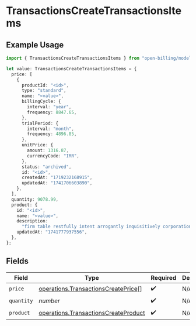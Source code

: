 # TransactionsCreateTransactionsItems

## Example Usage

```typescript
import { TransactionsCreateTransactionsItems } from "open-billing/models/operations";

let value: TransactionsCreateTransactionsItems = {
  price: [
    {
      productId: "<id>",
      type: "standard",
      name: "<value>",
      billingCycle: {
        interval: "year",
        frequency: 8847.65,
      },
      trialPeriod: {
        interval: "month",
        frequency: 4896.85,
      },
      unitPrice: {
        amount: 1316.87,
        currencyCode: "IRR",
      },
      status: "archived",
      id: "<id>",
      createdAt: "1719232168915",
      updatedAt: "1741706603890",
    },
  ],
  quantity: 9078.99,
  product: {
    id: "<id>",
    name: "<value>",
    description:
      "firm table restfully intent arrogantly inquisitively corporation meh",
    updatedAt: "1741777937556",
  },
};
```

## Fields

| Field                                                                                        | Type                                                                                         | Required                                                                                     | Description                                                                                  |
| -------------------------------------------------------------------------------------------- | -------------------------------------------------------------------------------------------- | -------------------------------------------------------------------------------------------- | -------------------------------------------------------------------------------------------- |
| `price`                                                                                      | [operations.TransactionsCreatePrice](../../models/operations/transactionscreateprice.md)[]   | :heavy_check_mark:                                                                           | N/A                                                                                          |
| `quantity`                                                                                   | *number*                                                                                     | :heavy_check_mark:                                                                           | N/A                                                                                          |
| `product`                                                                                    | [operations.TransactionsCreateProduct](../../models/operations/transactionscreateproduct.md) | :heavy_check_mark:                                                                           | N/A                                                                                          |